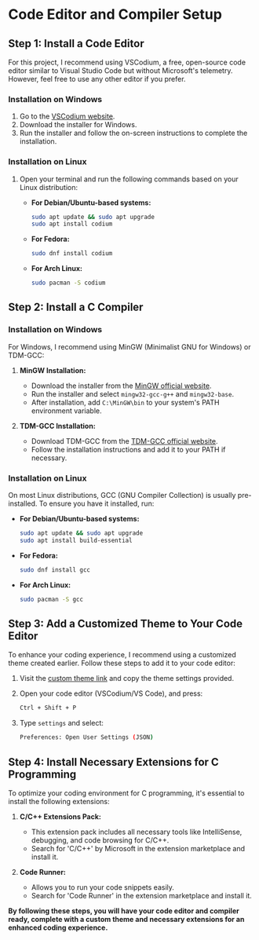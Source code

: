 # Code Editor and Compiler Setup

## Step 1: Install a Code Editor

For this project, I recommend using VSCodium, a free, open-source code editor similar to Visual Studio Code but without Microsoft's telemetry. However, feel free to use any other editor if you prefer.

### Installation on Windows

1. Go to the [VSCodium website](https://vscodium.com/).
2. Download the installer for Windows.
3. Run the installer and follow the on-screen instructions to complete the installation.

### Installation on Linux

1. Open your terminal and run the following commands based on your Linux distribution:

   - **For Debian/Ubuntu-based systems:**
     ```bash
     sudo apt update && sudo apt upgrade
     sudo apt install codium
     ```

   - **For Fedora:**
     ```bash
     sudo dnf install codium
     ```

   - **For Arch Linux:**
     ```bash
     sudo pacman -S codium
     ```

## Step 2: Install a C Compiler

### Installation on Windows

For Windows, I recommend using MinGW (Minimalist GNU for Windows) or TDM-GCC:

1. **MinGW Installation:**
   - Download the installer from the [MinGW official website](https://www.mingw.org/).
   - Run the installer and select `mingw32-gcc-g++` and `mingw32-base`.
   - After installation, add `C:\MinGW\bin` to your system's PATH environment variable.

2. **TDM-GCC Installation:**
   - Download TDM-GCC from the [TDM-GCC official website](https://jmeubank.github.io/tdm-gcc/download/).
   - Follow the installation instructions and add it to your PATH if necessary.

### Installation on Linux

On most Linux distributions, GCC (GNU Compiler Collection) is usually pre-installed. To ensure you have it installed, run:

   - **For Debian/Ubuntu-based systems:**
     ```bash
     sudo apt update && sudo apt upgrade
     sudo apt install build-essential
     ```

   - **For Fedora:**
     ```bash
     sudo dnf install gcc
     ```

   - **For Arch Linux:**
     ```bash
     sudo pacman -S gcc
     ```

## Step 3: Add a Customized Theme to Your Code Editor

To enhance your coding experience, I recommend using a customized theme created earlier. Follow these steps to add it to your code editor:

1. Visit the [custom theme link](https://dev.to/abdullah_alazmi_12/hey-this-is-my-personal-customization-and-maybe-you-will-like-this-1lon) and copy the theme settings provided.

2. Open your code editor (VSCodium/VS Code), and press:
    ```bash
    Ctrl + Shift + P
    ```

3. Type `settings` and select:
    ```bash
    Preferences: Open User Settings (JSON)
    ```

## Step 4: Install Necessary Extensions for C Programming

To optimize your coding environment for C programming, it's essential to install the following extensions:

1. **C/C++ Extensions Pack:**
    - This extension pack includes all necessary tools like IntelliSense, debugging, and code browsing for C/C++.
    - Search for 'C/C++' by Microsoft in the extension marketplace and install it.

2. **Code Runner:**
    - Allows you to run your code snippets easily.
    - Search for 'Code Runner' in the extension marketplace and install it.

**By following these steps, you will have your code editor and compiler ready, complete with a custom theme and necessary extensions for an enhanced coding experience.**
